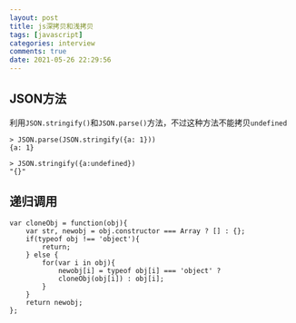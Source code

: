 ```yaml
---
layout: post
title: js深拷贝和浅拷贝
tags: [javascript]
categories: interview
comments: true
date: 2021-05-26 22:29:56
---
```



## JSON方法
利用`JSON.stringify()`和`JSON.parse()`方法，不过这种方法不能拷贝`undefined`
```
> JSON.parse(JSON.stringify({a: 1}))
{a: 1}

> JSON.stringify({a:undefined})
"{}"
```

## 递归调用

```
var cloneObj = function(obj){
    var str, newobj = obj.constructor === Array ? [] : {};
    if(typeof obj !== 'object'){
        return;
    } else {
        for(var i in obj){
            newobj[i] = typeof obj[i] === 'object' ?
            cloneObj(obj[i]) : obj[i];
        }
    }
    return newobj;
};
```
